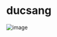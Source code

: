 # ducsang
![image](https://user-images.githubusercontent.com/101330852/157654644-884056a5-eb11-45ca-a691-1e038705ba25.png)
